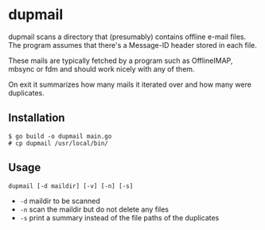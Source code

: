 # dupmail

dupmail scans a directory that (presumably) contains offline e-mail
files. The program assumes that there's a Message-ID header stored
in each file.

These mails are typically fetched by a program such as OfflineIMAP,
mbsync or fdm and should work nicely with any of them.

On exit it summarizes how many mails it iterated over and how many
were duplicates.

## Installation

    $ go build -o dupmail main.go
    # cp dupmail /usr/local/bin/

## Usage

`dupmail [-d maildir] [-v] [-n] [-s]`

* `-d`	maildir to be scanned
* `-n`	scan the maildir but do not delete any files
* `-s`	print a summary instead of the file paths of the duplicates
